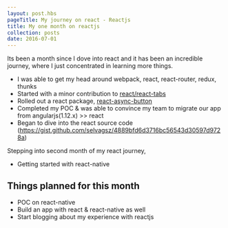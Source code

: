 ```yaml
---
layout: post.hbs
pageTitle: My journey on react - Reactjs
title: My one month on reactjs
collection: posts
date: 2016-07-01
---
```


Its been a month since I dove into react and it has been an incredible journey, where I just concentrated in learning more things.

- I was able to get my head around webpack, react, react-router, redux, thunks
- Started with a minor contribution to [react/react-tabs](https://github.com/reactjs/react-tabs/pull/108)
- Rolled out a react package, [react-async-button](https://github.com/selvagsz/react-async-button)
- Completed my POC & was able to convince my team to migrate our app from angularjs(1.12.x) >> react
- Began to dive into the react source code (https://gist.github.com/selvagsz/4889bfd6d3716bc56543d30597d9728a)

Stepping into second month of my react journey,

- Getting started with react-native

## Things planned for this month

- POC on react-native
- Build an app with react & react-native as well
- Start blogging about my experience with reactjs
